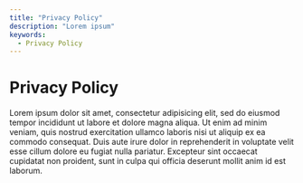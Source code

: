 ```yaml
---
title: "Privacy Policy"
description: "Lorem ipsum"
keywords:
  - Privacy Policy
---
```


# Privacy Policy

Lorem ipsum dolor sit amet, consectetur adipisicing elit, sed do eiusmod tempor incididunt ut labore et dolore magna aliqua. Ut enim ad minim veniam, quis nostrud exercitation ullamco laboris nisi ut aliquip ex ea commodo consequat. Duis aute irure dolor in reprehenderit in voluptate velit esse cillum dolore eu fugiat nulla pariatur. Excepteur sint occaecat cupidatat non proident, sunt in culpa qui officia deserunt mollit anim id est laborum.

<!-- Iframe src=https://piwik.bpa2011.bundesregierung.de/index.php?module=CoreAdminHome&action=optOut&language=en title=Piwik-Opt-Out -->
